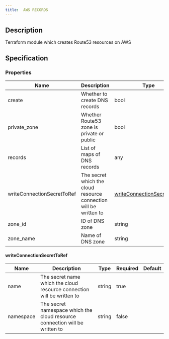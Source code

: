 ```yaml
---
title:  AWS RECORDS
---
```


## Description

Terraform module which creates Route53 resources on AWS

## Specification

### Properties  
 Name | Description | Type | Required | Default 
------------|------------|------------|------------|------------
 create | Whether to create DNS records | bool | false |  
 private_zone | Whether Route53 zone is private or public | bool | false |  
 records | List of maps of DNS records | any | false |  
 writeConnectionSecretToRef | The secret which the cloud resource connection will be written to | [writeConnectionSecretToRef](#writeConnectionSecretToRef) | false |  
 zone_id | ID of DNS zone | string | false |  
 zone_name | Name of DNS zone | string | false |  


#### writeConnectionSecretToRef

 Name | Description | Type | Required | Default 
 ------------ | ------------- | ------------- | ------------- | ------------- 
 name | The secret name which the cloud resource connection will be written to | string | true |  
 namespace | The secret namespace which the cloud resource connection will be written to | string | false |  
